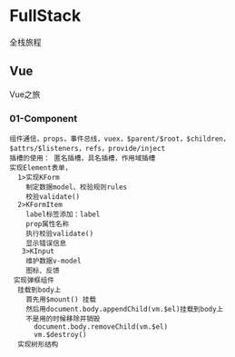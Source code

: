 # FullStack
全栈旅程

## Vue
  Vue之旅
  
  ### 01-Component
    组件通信，props，事件总线，vuex，$parent/$root，$children，$attrs/$listeners，refs，provide/inject
    插槽的使用： 匿名插槽，具名插槽，作用域插槽
    实现Element表单，
      1>实现KForm
        制定数据model、校验规则rules
        校验validate()
      2>KFormItem
        label标签添加：label
        prop属性名称
        执行校验validate()
        显示错误信息
       3>KInput
        维护数据v-model
        图标、反馈
     实现弹框组件
      挂载到body上
        首先用$mount() 挂载
        然后用document.body.appendChild(vm.$el)挂载到body上
        不是用的时候移除并销毁
          document.body.removeChild(vm.$el)
          vm.$destroy()
      实现树形结构
